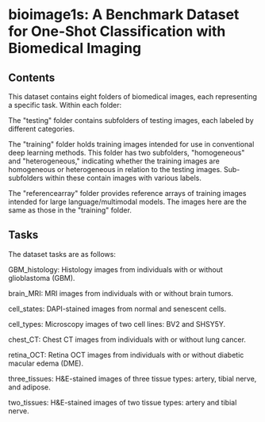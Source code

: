 # bioimage1s: A Benchmark Dataset for One-Shot Classification with Biomedical Imaging

## Contents

This dataset contains eight folders of biomedical images, each representing a specific task. Within each folder:

The "testing" folder contains subfolders of testing images, each labeled by different categories.

The "training" folder holds training images intended for use in conventional deep learning methods. This folder has two subfolders, "homogeneous" and "heterogeneous," indicating whether the training images are homogeneous or heterogeneous in relation to the testing images. Sub-subfolders within these contain images with various labels.

The "referencearray" folder provides reference arrays of training images intended for large language/multimodal models. The images here are the same as those in the "training" folder.

## Tasks

The dataset tasks are as follows:

GBM_histology: Histology images from individuals with or without glioblastoma (GBM).

brain_MRI: MRI images from individuals with or without brain tumors.

cell_states: DAPI-stained images from normal and senescent cells.

cell_types: Microscopy images of two cell lines: BV2 and SHSY5Y.

chest_CT: Chest CT images from individuals with or without lung cancer.

retina_OCT: Retina OCT images from individuals with or without diabetic macular edema (DME).

three_tissues: H&E-stained images of three tissue types: artery, tibial nerve, and adipose.

two_tissues: H&E-stained images of two tissue types: artery and tibial nerve.

